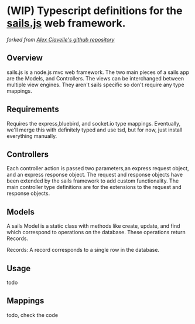 # (WIP) Typescript definitions for the [sails.js](https://github.com/balderdashy/sails) web framework.
_forked from [Alex Clavelle's github repository](https://github.com/aclave1/sails-types)_

## Overview
sails.js is a node.js mvc web framework. The two main pieces of a sails app are the Models, and Controllers. The views can be interchanged between multiple view engines. They aren't sails specific so don't require any type mappings.

## Requirements
Requires the express,bluebird, and socket.io type mappings. Eventually, we'll merge this with definitely typed and use tsd, but for now, just install everything manually.

## Controllers
Each controller action is passed two parameters,an express request object, and an express response object. The request and response objects have been extended by the sails framework to add custom functionality. The main controller type definitions are for the extensions to the request and response objects.

## Models
A sails Model is a static class with methods like create, update, and find which correspond to operations on the database. These operations return Records.

Records: A record corresponds to a single row in the database.

## Usage
todo

## Mappings
todo, check the code
